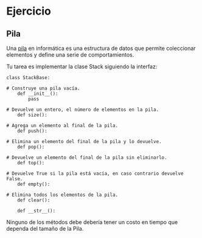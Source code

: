 # Ejercicio #

## Pila ##

Una [pila](https://es.wikipedia.org/wiki/Pila_(inform%C3%A1tica)) en informática es una estructura de datos que 
permite coleccionar elementos y define una serie de comportamientos.

Tu tarea es implementar la clase Stack siguiendo la interfaz:

    class StackBase:
        
    # Construye una pila vacía.
        def __init__():
            pass

    # Devuelve un entero, el número de elementos en la pila.
        def size():

    # Agrega un elemento al final de la pila.
        def push():

    # Elimina un elemento del final de la pila y lo devuelve.
        def pop():

    # Devuelve un elemento del final de la pila sin eliminarlo.
        def top():

    # Devuelve True si la pila está vacía, en caso contrario devuelve False.
        def empty():

    # Elimina todos los elementos de la pila.
        def clear():

        def __str__():

Ninguno de los métodos debe debería tener un costo en tiempo que dependa del tamaño de la Pila.
